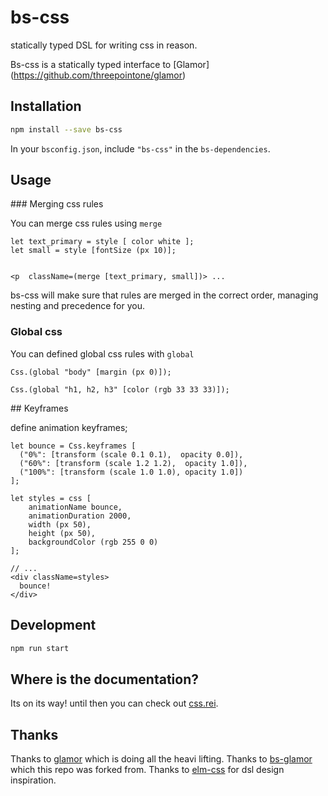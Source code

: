# bs-css
statically typed DSL for writing css in reason.


Bs-css is a statically typed interface to [Glamor] (https://github.com/threepointone/glamor)


## Installation

```sh
npm install --save bs-css
```

In your `bsconfig.json`, include `"bs-css"` in the `bs-dependencies`.

## Usage


### Merging css rules

You can merge css rules using `merge`


```
let text_primary = style [ color white ];
let small = style [fontSize (px 10)];


<p  className=(merge [text_primary, small])> ...
```

bs-css will make sure that rules are merged in the correct order, managing nesting and precedence for you.


### Global css
 You can defined global css rules with `global`

 ```
 Css.(global "body" [margin (px 0)]);

 Css.(global "h1, h2, h3" [color (rgb 33 33 33)]);

 ```

## Keyframes

define animation keyframes;

```
let bounce = Css.keyframes [
  ("0%": [transform (scale 0.1 0.1),  opacity 0.0]),
  ("60%": [transform (scale 1.2 1.2),  opacity 1.0]),
  ("100%": [transform (scale 1.0 1.0), opacity 1.0])
];

let styles = css [
    animationName bounce,
    animationDuration 2000,
    width (px 50),
    height (px 50),
    backgroundColor (rgb 255 0 0)
];

// ...
<div className=styles>
  bounce!
</div>
```


## Development

```sh
npm run start
```


## Where is the documentation?
Its on its way!
until then you can check out [css.rei](./src/Css.rei).

## Thanks
Thanks to [glamor](https://github.com/threepointone/glamor) which is doing all the heavi lifting.
Thanks to [bs-glamor](https://github.com/poeschko/bs-glamor) which this repo was forked from.
Thanks to [elm-css](https://github.com/rtfeldman/elm-css) for dsl design inspiration.
